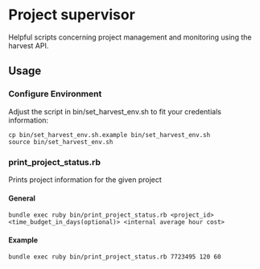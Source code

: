 # Project supervisor

Helpful scripts concerning project management and monitoring using the harvest API.

## Usage

### Configure Environment

Adjust the script in bin/set_harvest_env.sh to fit your credentials information:

    cp bin/set_harvest_env.sh.example bin/set_harvest_env.sh
    source bin/set_harvest_env.sh

### print_project_status.rb

Prints project information for the given project

#### General

    bundle exec ruby bin/print_project_status.rb <project_id> <time_budget_in_days(optional)> <internal average hour cost>

#### Example

    bundle exec ruby bin/print_project_status.rb 7723495 120 60
